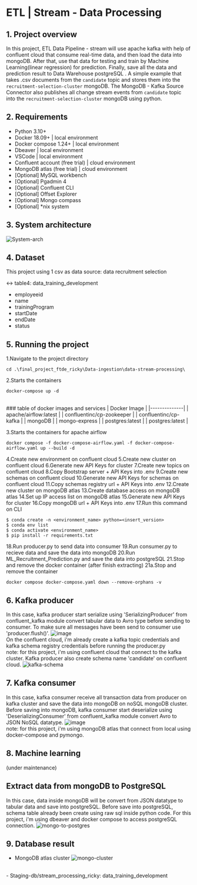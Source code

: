 # ETL | Stream - Data Processing

## 1. Project overview
In this project, ETL Data Pipeline - stream will use apache kafka with help of confluent cloud that consume real-time data, and then load the data into mongoDB.
After that, use that data for testing and train by Machine Learning(linear regression) for prediction.
Finally, save all the data and prediction result to Data Warehouse postgreSQL .
A simple example that takes .csv documents from the `candidate` topic and stores them into the `recruitment-selection-cluster` mongoDB.
The MongoDB - Kafka Source Connector also publishes all change stream events from `candidate` topic into the `recruitment-selection-cluster` mongoDB using python.

## 2. Requirements
  - Python 3.10+
  - Docker 18.09+ | local environment
  - Docker compose 1.24+ | local environment
  - Dbeaver | local environment
  - VSCode | local environment
  - Confluent account (free trial) | cloud environment
  - MongoDB atlas (free trial) | cloud environment
  - [Optional] MySQL workbench
  - [Optional] Pgadmin 4
  - [Optional] Confluent CLI
  - [Optional] Offset Explorer
  - [Optional] Mongo compass
  - [Optional] *nix system

## 3. System architecture
![System-arch](https://github.com/vnobets7/final_project_ftde_ricky/blob/ftde-dev/Data-ingestion/data-stream-processing/images/Stream-processing-dataflow.PNG)

## 4. Dataset
This project using 1 csv as data source: data recruitment selection 

<-> table4: data_training_development
- employeeid
- name
- trainingProgram
- startDate
- endDate
- status

## 5. Running the project
1.Navigate to the project directory
```
cd .\final_project_ftde_ricky\Data-ingestion\data-stream-processing\
```	
2.Starts the containers
```
docker-compose up -d
```
<br>
### table of docker images and services
| Docker Image | 
|--------------|
| apache/airflow:latest |
| confluentinc/cp-zookeeper |
| confluentinc/cp-kafka |
| mongoDB |
| mongo-express |
| postgres:latest |
| postgres:latest |
<br>

3.Starts the containers for apache airflow
```
docker compose -f docker-compose-airflow.yaml -f docker-compose-airflow.yaml up --build -d
```
4.Create new environment on confluent cloud
5.Create new cluster on confluent cloud
6.Generate new API Keys for cluster
7.Create new topics on confluent cloud
8.Copy Bootstrap server + API Keys into .env
9.Create new schemas on confluent cloud
10.Generate new API Keys for schemas on confluent cloud
11.Copy schemas registry url + API Keys into .env
12.Create new cluster on mongoDB atlas
13.Create database access on mongoDB atlas
14.Set up IP access list on mongoDB atlas
15.Generate new API Keys for cluster
16.Copy mongoDB url + API Keys into .env
17.Run this command on CLI
```
$ conda create -n <environment_name> python=<insert_version>
$ conda env list
$ conda activate <environment_name>
$ pip install -r requirements.txt
```
18.Run producer.py to send data into consumer
19.Run consumer.py to recieve data and save the data into mongoDB
20.Run ML_Recruitment_Prediction.py and save the data into postgreSQL
21.Stop and remove the docker container (after finish extracting)
21a.Stop and remove the container
```
docker compose docker-compose.yaml down --remove-orphans -v
```

## 6. Kafka producer
In this case, kafka producer start serialize using 'SerializingProducer' from confluent_kafka module convert tabular data to Avro type before sending to consumer.
To make sure all messages have been send to consumer use 'producer.flush()'.
![image](https://github.com/vnobets7/final_project_ftde_ricky/blob/ftde-dev/Data-ingestion/data-stream-processing/images/SS-final-project-1.PNG)
<br>
On the confluent cloud, i'm already create a kafka topic credentials and kafka schema registry credentials before running the producer.py
<br>
note: for this project, i'm using confluent cloud that connect to the kafka cluster. Kafka producer also create schema name 'candidate' on confluent cloud.
![kafka-schema](https://github.com/vnobets7/final_project_ftde_ricky/blob/ftde-dev/Data-ingestion/data-stream-processing/images/SS-final-project-3-1.PNG)

## 7. Kafka consumer
In this case, kafka consumer receive all transaction data from producer on kafka cluster and save the data into mongoDB on noSQL mongoDB cluster.
Before saving into mongoDB, kafka consumer start deserialize using 'DeserializingConsumer' from confluent_kafka module convert Avro to JSON NoSQL datatype.
![image](https://github.com/vnobets7/final_project_ftde_ricky/blob/ftde-dev/Data-ingestion/data-stream-processing/images/SS-final-project-2-1.PNG)
<br>
note: for this project, i'm using mongoDB atlas that connect from local using docker-compose and pymongo.

## 8. Machine learning 
(under maintenance)

## Extract data from mongoDB to PostgreSQL
In this case, data inside mongoDB will be convert from JSON datatype to tabular data and save into postgreSQL.
Before save into postgreSQL, schema table already been create using raw sql inside python code.
For this project, i'm using dbeaver and docker compose to access postgreSQL connection.
![mongo-to-postgres](https://github.com/vnobets7/final_project_ftde_ricky/blob/ftde-dev/Data-ingestion/data-stream-processing/images/SS-final-project-5.PNG)

## 9. Database result
- MongoDB atlas cluster
![mongo-cluster](https://github.com/vnobets7/final_project_ftde_ricky/blob/ftde-dev/Data-ingestion/data-stream-processing/images/SS-final-project-4.PNG)
<br>
- Staging-db/stream_processing_ricky: data_training_development
